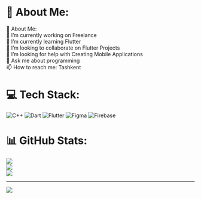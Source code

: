 # 💫 About Me:
💫 About Me:<br>🔭 I’m currently working on Freelance<br>🌱 I’m currently learning Flutter<br>👯 I’m looking to collaborate on Flutter Projects<br>🤔 I’m looking for help with Creating Mobile Applications<br>💬 Ask me about programming<br>📫 How to reach me: Tashkent


# 💻 Tech Stack:
![C++](https://img.shields.io/badge/c++-%2300599C.svg?style=for-the-badge&logo=c%2B%2B&logoColor=white) ![Dart](https://img.shields.io/badge/dart-%230175C2.svg?style=for-the-badge&logo=dart&logoColor=white) ![Flutter](https://img.shields.io/badge/Flutter-%2302569B.svg?style=for-the-badge&logo=Flutter&logoColor=white) 	![Figma](https://img.shields.io/badge/figma-%23F24E1E.svg?style=for-the-badge&logo=figma&logoColor=white) ![Firebase](https://img.shields.io/badge/firebase-%23039BE5.svg?style=for-the-badge&logo=firebase)
# 📊 GitHub Stats:
![](https://github-readme-stats.vercel.app/api?username=Sunnatulloh0723&theme=dark&hide_border=false&include_all_commits=false&count_private=false)<br/>
![](https://github-readme-streak-stats.herokuapp.com/?user=Sunnatulloh0723&theme=dark&hide_border=false)<br/>
![](https://github-readme-stats.vercel.app/api/top-langs/?username=Sunnatulloh0723&theme=dark&hide_border=false&include_all_commits=false&count_private=false&layout=compact)

---
[![](https://visitcount.itsvg.in/api?id=Sunnatulloh0723&icon=0&color=0)](https://visitcount.itsvg.in)

<!-- Proudly created with GPRM ( https://gprm.itsvg.in ) -->
